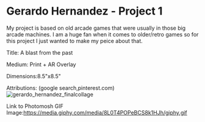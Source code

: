 # Gerardo Hernandez - Project 1
My project is based on old arcade games that were usually in those big arcade machines. I am a huge fan when it comes to older/retro games so for this project I just wanted to make my peice about that.

Title: A blast from the past

Medium: Print + AR Overlay

Dimensions:8.5"x8.5"

Attributions: (google search,pinterest.com)
![gerardo_hernandez_finalcollage](https://user-images.githubusercontent.com/42582681/45798357-82128680-bc5e-11e8-905a-547f5788f8b0.jpg)

Link to Photomosh GIF Image:https://media.giphy.com/media/8L0T4POPeBCS8k1HJh/giphy.gif
